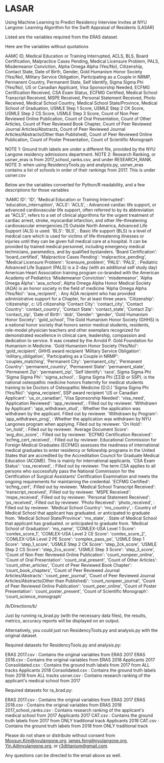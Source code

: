# LASAR
Using Machine Learning to Predict Residency Interview Invites at NYU Langone: Learning Algorithm for the Swift Appraisal of Residents (LASAR)


Listed are the variables required from the ERAS dataset.

Here are the variables without quotations

AAMC ID,
Medical Education or Training Interrupted,
ACLS,
BLS,
Board Certification,
Malpractice Cases Pending,
Medical Licensure Problem,
PALS,
Misdemeanor Conviction,
Alpha Omega Alpha (Yes/No),
Citizenship,
Contact State,
Date of Birth,
Gender,
Gold Humanism Honor Society (Yes/No),
Military Service Obligation,
Participating as a Couple in NRMP,
Permanent Country,
Permanent State,
Self Identify,
Sigma Sigma Phi (Yes/No),
US or Canadian Applicant,
Visa Sponsorship Needed,
ECFMG Certification Received,
CSA Exam Status,
ECFMG Certified,
Medical School Transcript Received,
MSPE Received,
Personal Statement Received,
Photo Received,
Medical School Country,
Medical School State/Province,
Medical School of Graduation,
USMLE Step 1 Score,
USMLE Step 2 CK Score,
USMLE Step 2 CS Score,
USMLE Step 3 Score,
Count of Non Peer Reviewed Online Publication,
Count of Oral Presentation,
Count of Other Articles,
Count of Peer Reviewed Book Chapter,
Count of Peer Reviewed Journal Articles/Abstracts,
Count of Peer Reviewed Journal Articles/Abstracts(Other than Published),
Count of Peer Reviewed Online Publication,
Count of Poster Presentation,
Count of Scientific Monograph

NOTE 1: Ground truth labels are under a different file, provided by the NYU Langone residency admissions department.
NOTE 2: Research Ranking, or usnwr_eras is from 2017_school_ranks.csv, and under RESEARCH_RANK. 
NOTE 3: when using ResidencyTools.py and analysis.py, usnwr_eras contains a list of schools in order of their rankings from 2017. This is under usnwr.csv


Below are the variables converted for Python/R readability, and a few descriptions for those variables

'AAMC ID': 'ID',
'Medical Education or Training Interrupted': 'education_interruption',
'ACLS': 'ACLS', : Advanced cardiac life support, or advanced cardiovascular life support, often referred to by its abbreviation as "ACLS", refers to a set of clinical algorithms for the urgent treatment of cardiac arrest, stroke, myocardial infarction, and other life-threatening cardiovascular emergencies.[1] Outside North America, Advanced Life Support (ALS) is used.
'BLS': 'BLS', : Basic life support (BLS) is a level of medical care which is used for victims of life-threatening illnesses or injuries until they can be given full medical care at a hospital. It can be provided by trained medical personnel, including emergency medical technicians, paramedics, and by qualified bystanders.
'Board Certification': 'board_certified',
'Malpractice Cases Pending': 'malpractice_pending',
'Medical Licensure Problem': 'licensure_problem',
'PALS': 'PALS', : Pediatric Advanced Life Support (PALS) is a 2-day (with an additional self study day) American Heart Association training program co-branded with the American Academy of Pediatrics
'Misdemeanor Conviction': 'misdemeanor',
'Alpha Omega Alpha': 'aoa_school', Alpha Omega Alpha Honor Medical Society (ΑΩΑ) is an honor society in the field of medicine
'Alpha Omega Alpha (Yes/No)': 'aoa_recipient', : Any ΑΩΑ recipeint who has provided administrative support for a Chapter, for at least three years.
'Citizenship': 'citizenship', c: US citizenship
'Contact City': 'contact_city',
'Contact Country': 'contact_country',
'Contact State': 'contact_state',
'Contact Zip': 'contact_zip',
'Date of Birth': 'dob',
'Gender': 'gender',
'Gold Humanism Honor Society': 'gold_school', The Gold Humanism Honor Society (GHHS) is a national honor society that honors senior medical students, residents, role-model physician teachers and other exemplars recognized for demonstrated excellence in clinical care, leadership, compassion and dedication to service. It was created by the Arnold P. Gold Foundation for Humanism in Medicine.
'Gold Humanism Honor Society (Yes/No)': 'gold_recipient', GHHS award recipient
'Military Service Obligation': 'military_obligation',
'Participating as a Couple in NRMP': 'couples_matching',
'Permanent City': 'permanent_city',
'Permanent Country': 'permanent_country',
'Permanent State': 'permanent_state',
'Permanent Zip': 'permanent_zip',
'Self Identify': 'race', Sigma Sigma Phi
'Sigma Sigma Phi': 'sigma_school', : Sigma Sigma Phi (ΣΣΦ or SSP), is the national osteopathic medicine honors fraternity for medical students training to be Doctors of Osteopathic Medicine (D.O.)
'Sigma Sigma Phi (Yes/No)': 'sigma_recipient', SSP award recipient
'US or Canadian Applicant': 'us_or_canadian',
'Visa Sponsorship Needed': 'visa_need',
'Application Reviewed': 'app_reviewed', : Filled out by reviewer.
'Withdrawn by Applicant': 'app_withdrawn_stud', : Whether the application was withdrawn by the applicant. Filled out by reviewer.
'Withdrawn by Program': 'app_withdrawn_prog', :  Whether the application was withdrawn by NYU Langones program when applying. Filled out by reviewer.
'On Hold': 'on_hold', : Filled out by reviewer.
'Average Document Score': 'avg_doc_score', : Filled out by reviewer.
'ECFMG Certification Received': 'ecfmg_cert_received', : Filled out by reviewer. Educational Commission for Foreign Medical Graduates (ECFMG) assesses the readiness of international medical graduates to enter residency or fellowship programs in the United States that are accredited by the Accreditation Council for Graduate Medical Education (ACGME). This is mainly for international applicants.
'CSA Exam Status': 'csa_received', : Filled out by reviewer. The term CSA applies to all persons who successfully pass the National Commission for the Certification of Surgical Assistants’ Certification Examination and meets the ongoing requirements for maintaining the credential.
'ECFMG Certified': 'ecfmg_cert', :Filled out by reviewer.
'Medical School Transcript Received': 'transcript_received', :Filled out by reviewer.
'MSPE Received': 'mspe_received', :Filled out by reviewer.
'Personal Statement Received': 'ps_received', :Filled out by reviewer.
'Photo Received': 'photo_received', : Filled out by reviewer.
'Medical School Country': 'ms_country', : Country of Medical School that applicant has graduated. or anticipated to graduate from.
'Medical School State/Province': 'ms_state', : State of Medical School that applicant has graduated. or anticipated to graduate from.
'Medical School of Graduation': 'ms_name',
'COMLEX-USA Level 1 Score': 'comlex_score_1',
'COMLEX-USA Level 2 CE Score': 'comlex_score_2',
'COMLEX-USA Level 2 PE Score': 'complex_pass_pe',
'USMLE Step 1 Score': 'step_1_score',
'USMLE Step 2 CK Score': 'step_2ck_score',
'USMLE Step 2 CS Score': 'step_2cs_score',
'USMLE Step 3 Score': 'step_3_score',
'Count of Non Peer Reviewed Online Publication': 'count_nonpeer_online',
'Count of Oral Presentation': 'count_oral_present',
'Count of Other Articles': 'count_other_articles',
'Count of Peer Reviewed Book Chapter': 'count_book_chapters',
'Count of Peer Reviewed Journal Articles/Abstracts': 'count_peer_journal',
'Count of Peer Reviewed Journal Articles/Abstracts(Other than Published)': 'count_nonpeer_journal',
'Count of Peer Reviewed Online Publication': 'count_peer_online',
'Count of Poster Presentation': 'count_poster_present',
'Count of Scientific Monograph': 'count_science_monograph'



/b/Directions/b/

Just by running ra_brad.py (with the necessary data files), the results, metrics,
accuracy reports will be displayed on an output. 

Alternatively, you could just run ResidencyTools.py and analysis.py 
with the original dataset. 

Required datasets for ResidencyTools.py and analysis.py: 

ERAS 2017.csv : Contains the original variables from ERAS 2017
ERAS 2018.csv : Contains the original variables from ERAS 2018
Applicants 2017 Consolidated.csv : Contains the ground truth labels from 2017 from ALL tracks
Applicants 2018 Consolidated.csv : Contains the ground truth labels from 2018 from ALL tracks
usnwr.csv : Contains research ranking of the applicant's medical school from 2017

Required datasets for ra_brad.py:

ERAS 2017.csv : Contains the original variables from ERAS 2017
ERAS 2018.csv : Contains the original variables from ERAS 2018
2017_school_ranks.csv : Contains research ranking of the applicant's medical school from 2017
Applicants 2017 CAT.csv : Contains the ground truth labels from 2017 from ONLY traditional track
Applicants 2018 CAT.csv : Contains the ground truth labels from 2018 from ONLY traditional track

Please do not share or distribute without consent from 
Moosun.Kim@nyulangone.org, james.feng@nyulangone.org, Yin.A@nyulangone.org, or r3dtitanium@gmail.com.

Any questions can be directed to the email above as well.
